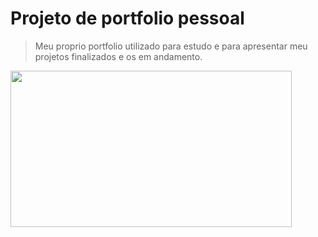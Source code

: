 # Projeto de portfolio pessoal

> Meu proprio portfolio utilizado para estudo e para apresentar meu projetos finalizados e os em andamento.

<img src="https://i.postimg.cc/tCB76sq0/opera-VV5-Cgsx-Nz-F.gif" width="450" height="250"/>

